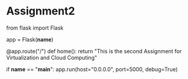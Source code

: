 # Assignment2

from flask import Flask

app = Flask(__name__)

@app.route("/")
def home():
    return "This is the second Assignment for Virtualization and Cloud Computing"

if __name__ == "__main__":
    app.run(host="0.0.0.0", port=5000, debug=True)
